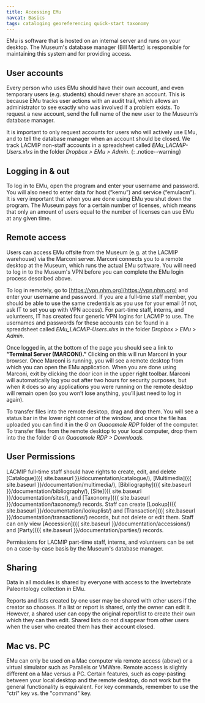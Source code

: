```yaml
---
title: Accessing EMu
navcat: Basics
tags: cataloging georeferencing quick-start taxonomy
---
```

EMu is software that is hosted on an internal server and runs on your desktop. The Museum's database manager (Bill Mertz) is responsible for maintaining this system and for providing access.

## User accounts

Every person who uses EMu should have their own account, and even temporary users (e.g. students) should never share an account. This is because EMu tracks user actions with an audit trail, which allows an administrator to see exactly who was involved if a problem exists. To request a new account, send the full name of the new user to the Museum’s database manager.

It is important to only request accounts for users who will actively use EMu, and to tell the database manager when an account should be closed. We track LACMIP non-staff accounts in a spreadsheet called *EMu_LACMIP-Users.xlxs* in the folder *Dropbox > EMu > Admin*.
{: .notice--warning}

## Logging in & out

To log in to EMu, open the program and enter your username and password. You will also need to enter data for host (“kemu”) and service (“emulacm”). It is very important that when you are done using EMu you shut down the program. The Museum pays for a certain number of licenses, which means that only an amount of users equal to the number of licenses can use EMu at any given time.

## Remote access

Users can access EMu offsite from the Museum (e.g. at the LACMIP warehouse) via the Marconi server. Marconi connects you to a remote desktop at the Museum, which runs the actual EMu software. You will need to log in to the Museum's VPN before you can complete the EMu login process described above.

To log in remotely, go to [https://vpn.nhm.org](https://vpn.nhm.org) and enter your username and password. If you are a full-time staff member, you should be able to use the same credentials as you use for your email (if not, ask IT to set you up with VPN access). For part-time staff, interns, and volunteers, IT has created four generic VPN logins for LACMIP to use. The usernames and passwords for these accounts can be found in a spreadsheet called *EMu_LACMIP-Users.xlxs* in the folder *Dropbox > EMu > Admin*.

Once logged in, at the bottom of the page you should see a link to **“Terminal Server (MARCONI).”** Clicking on this will run Marconi in your browser. Once Marconi is running, you will see a remote desktop from which you can open the EMu application. When you are done using Marconi, exit by clicking the door icon in the upper right toolbar. Marconi will automatically log you out after two hours for security purposes, but when it does so any applications you were running on the remote desktop will remain open (so you won’t lose anything, you’ll just need to log in again).

To transfer files into the remote desktop, drag and drop them. You will see a status bar in the lower right corner of the window, and once the file has uploaded you can find it in the *G on Guacamole RDP* folder of the computer. To transfer files from the remote desktop to your local computer, drop them into the the folder *G on Guacamole RDP > Downloads.*

## User Permissions

LACMIP full-time staff should have rights to create, edit, and delete [Catalogue]({{ site.baseurl }}/documentation/catalogue/), [Multimedia]({{ site.baseurl }}/documentation/multimedia/), [Bibliography]({{ site.baseurl }}/documentation/bibliography/), [Site]({{ site.baseurl }}/documentation/sites/), and [Taxonomy]({{ site.baseurl }}/documentation/taxonomy/) records. Staff can create [Lookup]({{ site.baseurl }}/documentation/lookuplist/) and [Transaction]({{ site.baseurl }}/documentation/transactions/) records, but not delete or edit them. Staff can only view [Accession]({{ site.baseurl }}/documentation/accessions/) and [Party]({{ site.baseurl }}/documentation/parties/) records.

Permissions for LACMIP part-time staff, interns, and volunteers can be set on a case-by-case basis by the Museum's database manager.

## Sharing

Data in all modules is shared by everyone with access to the Invertebrate Paleontology collection in EMu.

Reports and lists created by one user may be shared with other users if the creator so chooses. If a list or report is shared, only the owner can edit it. However, a shared user can copy the original report/list to create their own which they can then edit. Shared lists do not disappear from other users when the user who created them has their account closed.

## Mac vs. PC

EMu can only be used on a Mac computer via remote access (above) or a virtual simulator such as Parallels or VMWare. Remote access is slightly different on a Mac versus a PC. Certain features, such as copy-pasting between your local desktop and the remote desktop, do not work but the general functionality is equivalent. For key commands, remember to use the "ctrl" key vs. the "command" key.
